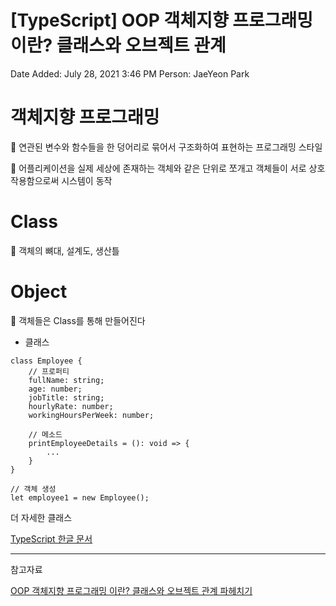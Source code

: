 # [TypeScript] OOP 객체지향 프로그래밍 이란? 클래스와 오브젝트 관계

Date Added: July 28, 2021 3:46 PM
Person: JaeYeon Park

# 객체지향 프로그래밍

📌 연관된 변수와 함수들을 한 덩어리로 묶어서 구조화하여 표현하는 프로그래밍 스타일

📌 어플리케이션을 실제 세상에 존재하는 객체와 같은 단위로 쪼개고 객체들이 서로 상호 작용함으로써 시스템이 동작

# Class

📌 객체의 뼈대, 설계도, 생산틀

# Object

📌 객체들은 Class를 통해 만들어진다

- 클래스

```tsx
class Employee {
	// 프로퍼티
	fullName: string;
	age: number;
	jobTitle: string;
	hourlyRate: number;
	workingHoursPerWeek: number;

	// 메소드
	printEmployeeDetails = (): void => {
		...
	}
}

// 객체 생성
let employee1 = new Employee();
```

더 자세한 클래스

[TypeScript 한글 문서](https://typescript-kr.github.io/pages/classes.html)

---

참고자료

[OOP 객체지향 프로그래밍 이란? 클래스와 오브젝트 관계 파헤치기](https://www.youtube.com/watch?v=bdXnsyelOGg&list=PLJf6aFJoJtbUXW6T4lPUk7C66yEneX7MN&index=9)
